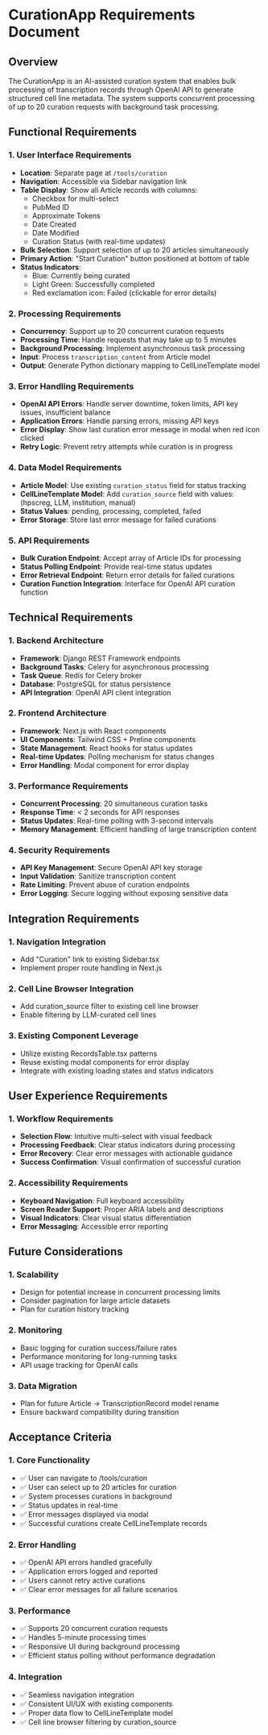 # CurationApp Requirements Document

## Overview
The CurationApp is an AI-assisted curation system that enables bulk processing of transcription records through OpenAI API to generate structured cell line metadata. The system supports concurrent processing of up to 20 curation requests with background task processing.

## Functional Requirements

### 1. User Interface Requirements
- **Location**: Separate page at `/tools/curation`
- **Navigation**: Accessible via Sidebar navigation link
- **Table Display**: Show all Article records with columns:
  - Checkbox for multi-select
  - PubMed ID
  - Approximate Tokens
  - Date Created
  - Date Modified
  - Curation Status (with real-time updates)
- **Bulk Selection**: Support selection of up to 20 articles simultaneously
- **Primary Action**: "Start Curation" button positioned at bottom of table
- **Status Indicators**: 
  - Blue: Currently being curated
  - Light Green: Successfully completed
  - Red exclamation icon: Failed (clickable for error details)

### 2. Processing Requirements
- **Concurrency**: Support up to 20 concurrent curation requests
- **Processing Time**: Handle requests that may take up to 5 minutes
- **Background Processing**: Implement asynchronous task processing
- **Input**: Process `transcription_content` from Article model
- **Output**: Generate Python dictionary mapping to CellLineTemplate model

### 3. Error Handling Requirements
- **OpenAI API Errors**: Handle server downtime, token limits, API key issues, insufficient balance
- **Application Errors**: Handle parsing errors, missing API keys
- **Error Display**: Show last curation error message in modal when red icon clicked
- **Retry Logic**: Prevent retry attempts while curation is in progress

### 4. Data Model Requirements
- **Article Model**: Use existing `curation_status` field for status tracking
- **CellLineTemplate Model**: Add `curation_source` field with values: (hpscreg, LLM, institution, manual)
- **Status Values**: pending, processing, completed, failed
- **Error Storage**: Store last error message for failed curations

### 5. API Requirements
- **Bulk Curation Endpoint**: Accept array of Article IDs for processing
- **Status Polling Endpoint**: Provide real-time status updates
- **Error Retrieval Endpoint**: Return error details for failed curations
- **Curation Function Integration**: Interface for OpenAI API curation function

## Technical Requirements

### 1. Backend Architecture
- **Framework**: Django REST Framework endpoints
- **Background Tasks**: Celery for asynchronous processing
- **Task Queue**: Redis for Celery broker
- **Database**: PostgreSQL for status persistence
- **API Integration**: OpenAI API client integration

### 2. Frontend Architecture
- **Framework**: Next.js with React components
- **UI Components**: Tailwind CSS + Preline components
- **State Management**: React hooks for status updates
- **Real-time Updates**: Polling mechanism for status changes
- **Error Handling**: Modal component for error display

### 3. Performance Requirements
- **Concurrent Processing**: 20 simultaneous curation tasks
- **Response Time**: < 2 seconds for API responses
- **Status Updates**: Real-time polling with 3-second intervals
- **Memory Management**: Efficient handling of large transcription content

### 4. Security Requirements
- **API Key Management**: Secure OpenAI API key storage
- **Input Validation**: Sanitize transcription content
- **Rate Limiting**: Prevent abuse of curation endpoints
- **Error Logging**: Secure logging without exposing sensitive data

## Integration Requirements

### 1. Navigation Integration
- Add "Curation" link to existing Sidebar.tsx
- Implement proper route handling in Next.js

### 2. Cell Line Browser Integration
- Add curation_source filter to existing cell line browser
- Enable filtering by LLM-curated cell lines

### 3. Existing Component Leverage
- Utilize existing RecordsTable.tsx patterns
- Reuse existing modal components for error display
- Integrate with existing loading states and status indicators

## User Experience Requirements

### 1. Workflow Requirements
- **Selection Flow**: Intuitive multi-select with visual feedback
- **Processing Feedback**: Clear status indicators during processing
- **Error Recovery**: Clear error messages with actionable guidance
- **Success Confirmation**: Visual confirmation of successful curation

### 2. Accessibility Requirements
- **Keyboard Navigation**: Full keyboard accessibility
- **Screen Reader Support**: Proper ARIA labels and descriptions
- **Visual Indicators**: Clear visual status differentiation
- **Error Messaging**: Accessible error reporting

## Future Considerations

### 1. Scalability
- Design for potential increase in concurrent processing limits
- Consider pagination for large article datasets
- Plan for curation history tracking

### 2. Monitoring
- Basic logging for curation success/failure rates
- Performance monitoring for long-running tasks
- API usage tracking for OpenAI calls

### 3. Data Migration
- Plan for future Article → TranscriptionRecord model rename
- Ensure backward compatibility during transition

## Acceptance Criteria

### 1. Core Functionality
- ✅ User can navigate to /tools/curation
- ✅ User can select up to 20 articles for curation
- ✅ System processes curations in background
- ✅ Status updates in real-time
- ✅ Error messages displayed via modal
- ✅ Successful curations create CellLineTemplate records

### 2. Error Handling
- ✅ OpenAI API errors handled gracefully
- ✅ Application errors logged and reported
- ✅ Users cannot retry active curations
- ✅ Clear error messages for all failure scenarios

### 3. Performance
- ✅ Supports 20 concurrent curation requests
- ✅ Handles 5-minute processing times
- ✅ Responsive UI during background processing
- ✅ Efficient status polling without performance degradation

### 4. Integration
- ✅ Seamless navigation integration
- ✅ Consistent UI/UX with existing components
- ✅ Proper data flow to CellLineTemplate model
- ✅ Cell line browser filtering by curation_source 